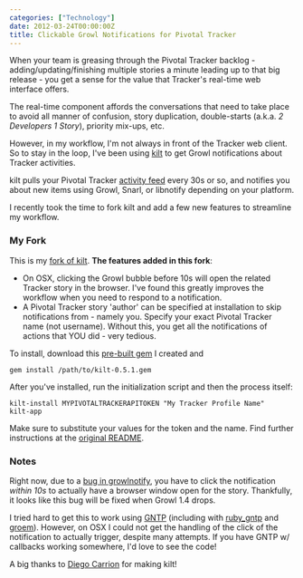 ```yaml
---
categories: ["Technology"]
date: 2012-03-24T00:00:00Z
title: Clickable Growl Notifications for Pivotal Tracker
---
```


When your team is greasing through the Pivotal Tracker backlog - adding/updating/finishing multiple stories a minute leading up to that big release - you get a sense for the value that Tracker's real-time web interface offers.

The real-time component affords the conversations that need to take place to avoid all manner of confusion, story duplication, double-starts (a.k.a. *2 Developers 1 Story*), priority mix-ups, etc.

However, in my workflow, I'm not always in front of the Tracker web client. So to stay in the loop, I've been using [kilt](https://github.com/dcrec1/kilt) to get Growl notifications about Tracker activities.

kilt pulls your Pivotal Tracker [activity feed](https://www.pivotaltracker.com/help/api?version=v3#get_all_activity) every 30s or so, and notifies you about new items using Growl, Snarl, or libnotify depending on your platform.

I recently took the time to fork kilt and add a few new features to streamline my workflow.

### My Fork

This is my [fork of kilt](https://github.com/dzello/kilt). __The features added in this fork__:

* On OSX, clicking the Growl bubble before 10s will open the related Tracker story in the browser. I've found this greatly improves the workflow when you need to respond to a notification.
* A Pivotal Tracker story 'author' can be specified at installation to skip notifications from - namely you. Specify your exact Pivotal Tracker name (not username). Without this, you get all the notifications of actions that YOU did - very tedious.

To install, download this [pre-built gem](/gems/kilt-0.5.1.gem) I created and

    gem install /path/to/kilt-0.5.1.gem

After you've installed, run the initialization script and then the process itself:

    kilt-install MYPIVOTALTRACKERAPITOKEN "My Tracker Profile Name"
    kilt-app

Make sure to substitute your values for the token and the name. Find further instructions at the [original README](https://github.com/dcrec1/kilt/blob/master/README.textile).

### Notes

Right now, due to a [bug in growlnotify](http://groups.google.com/group/growldiscuss/browse_thread/thread/9b5af76d3c1667d9), you have to click the notification *within 10s* to actually have a browser window open for the story. Thankfully, it looks like this bug will be fixed when Growl 1.4 drops.

I tried hard to get this to work using [GNTP](http://www.growlforwindows.com/gfw/help/gntp.aspx) (including with [ruby_gntp](https://github.com/snaka/ruby_gntp) and [groem](https://github.com/ericgj/groem)). However, on OSX I could not get the handling of the click of the notification to actually trigger, despite many attempts. If you have GNTP w/ callbacks working somewhere, I'd love to see the code!

A big thanks to [Diego Carrion](http://www.diegocarrion.com/) for making kilt!
